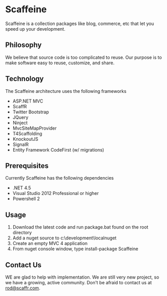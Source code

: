 Scaffeine
=========

Scaffeine is a collection packages like blog, commerce, etc that let you speed up your development.

Philosophy
-----
We believe that source code is too complicated to reuse.  Our purpose is to make software easy to reuse, customize, and share.

Technology
-----
The Scaffeine architecture uses the following frameworks

* ASP.NET MVC
* ScaffR
* Twitter Bootstrap
* JQuery
* Ninject
* MvcSiteMapProvider
* T4Scaffolding
* KnockoutJS
* SignalR
* Entity Framework CodeFirst (w/ migrations)

Prerequisites
------
Currently Scaffeine has the following dependencies

* .NET 4.5
* Visual Studio 2012 Professional or higher
* Powershell 2

Usage
------
1) Download the latest code and run package.bat found on the root directory
2) Add a nuget source to c:\development\localnuget
3) Create an empty MVC 4 application
4) From nuget console window, type install-package Scaffeine

Contact Us
------
WE are glad to help with implementation.  We are still very new project, so we have a growing, active community.  Don't be afraid to contact us at rod@scaffr.com.
